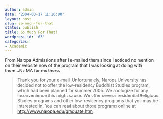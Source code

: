 ```yaml
---
author: admin
date: '2004-03-17 11:16:00'
layout: post
slug: so-much-for-that
status: publish
title: So Much For That!
wordpress_id: '63'
categories:
- Academic
---
```

From Naropa Admissions after I e-mailed them since I noticed no mention on their website now of the program that I was looking at doing with them...No MA for me there.
<blockquote>Thank you for your e-mail. Unfortunately, Naropa University has decided not to offer the low-residency Buddhist Studies program, which had been planned for summer 2005. We apologize for any inconvenience this might cause. We offer several residential Religious Studies programs and other low-residency programs that you may be interested in. You can read about those programs online at <a href="http://www.naropa.edu/graduate.html">http://www.naropa.edu/graduate.html</a>.</blockquote>
